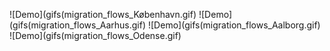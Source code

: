 ![Demo](gifs(migration_flows_København.gif)
![Demo](gifs(migration_flows_Aarhus.gif)
![Demo](gifs(migration_flows_Aalborg.gif)
![Demo](gifs(migration_flows_Odense.gif)
